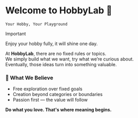 # Welcome to HobbyLab 🚀

`Your Hobby, Your Playground`

> [!IMPORTANT]
>Enjoy your hobby fully, it will shine one day.

At **HobbyLab**, there are no fixed rules or topics.  
We simply build what we want, try what we’re curious about.  
Eventually, those ideas turn into something valuable.

### 🎯 What We Believe

- Free exploration over fixed goals  
- Creation beyond categories or boundaries  
- Passion first — the value will follow

**Do what you love. That's where meaning begins.**
